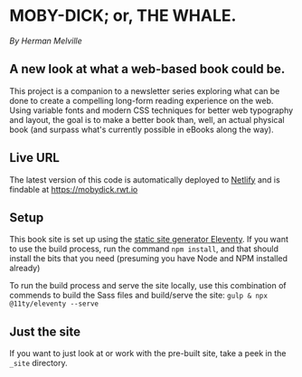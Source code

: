 # MOBY-DICK; or, THE WHALE.
_By Herman Melville_
## A new look at what a web-based book could be.

This project is a companion to a newsletter series exploring what can be done to create a compelling long-form reading experience on the web. Using variable fonts and modern CSS techniques for better web typography and layout, the goal is to make a better book than, well, an actual physical book (and surpass what's currently possible in eBooks along the way).

## Live URL

The latest version of this code is automatically deployed to [Netlify](https://www.netlify.com/) and is findable at https://mobydick.rwt.io


## Setup

This book site is set up using the [static site generator Eleventy](https://www.11ty.dev/). If you want to use the build process, run the command `npm install`, and that should install the bits that you need (presuming you have Node and NPM installed already)

To run the build process and serve the site locally, use this combination of commends to build the Sass files and build/serve the site: `gulp & npx @11ty/eleventy --serve`

## Just the site

If you want to just look at or work with the pre-built site, take a peek in the `_site` directory.